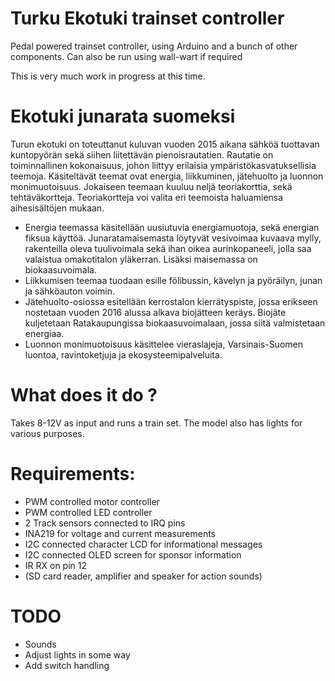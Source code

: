 Turku Ekotuki trainset controller
=================================

Pedal powered trainset controller, using Arduino and a bunch of other components.
Can also be run using wall-wart if required

This is very much work in progress at this time.

Ekotuki junarata suomeksi
=========================
Turun ekotuki on toteuttanut kuluvan vuoden 2015 aikana sähköä tuottavan kuntopyörän sekä siihen 
liitettävän pienoisrautatien. Rautatie on toiminnallinen kokonaisuus, johon liittyy erilaisia 
ympäristökasvatuksellisia teemoja.
Käsiteltävät teemat ovat energia, liikkuminen, jätehuolto ja luonnon monimuotoisuus. Jokaiseen 
teemaan kuuluu neljä teoriakorttia, sekä tehtäväkortteja. Teoriakortteja voi 
valita eri teemoista haluamiensa aihesisältöjen mukaan.

* Energia teemassa käsitellään uusiutuvia energiamuotoja, sekä energian fiksua käyttöä. Junaratamaisemasta löytyvät vesivoimaa kuvaava mylly, rakenteilla oleva tuulivoimala sekä ihan oikea aurinkopaneeli, jolla saa valaistua omakotitalon yläkerran. Lisäksi maisemassa on biokaasuvoimala.
* Liikkumisen teemaa tuodaan esille fölibussin, kävelyn ja pyöräilyn, junan ja sähköauton voimin.
* Jätehuolto-osiossa esitellään kerrostalon kierrätyspiste, jossa erikseen nostetaan vuoden 2016 alussa alkava biojätteen keräys. Biojäte kuljetetaan Ratakaupungissa biokaasuvoimalaan, jossa siitä valmistetaan energiaa.
* Luonnon monimuotoisuus käsittelee vieraslajeja, Varsinais-Suomen luontoa, ravintoketjuja ja ekosysteemipalveluita.



What does it do ?
=================
Takes 8-12V as input and runs a train set. The model also has lights for various purposes.

Requirements:
=============
* PWM controlled motor controller
* PWM controlled LED controller
* 2 Track sensors connected to IRQ pins
* INA219 for voltage and current measurements
* I2C connected character LCD for informational messages
* I2C connected OLED screen for sponsor information
* IR RX on pin 12
* (SD card reader, amplifier and speaker for action sounds)

TODO
====
* Sounds
* Adjust lights in some way
* Add switch handling
